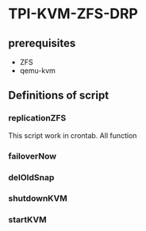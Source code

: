 # TPI-KVM-ZFS-DRP
## prerequisites
* ZFS
* qemu-kvm
## Definitions of script
### replicationZFS
This script work in crontab. All function   
### failoverNow  
### delOldSnap  
### shutdownKVM  
### startKVM

